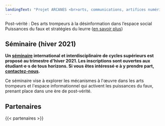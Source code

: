 ```yaml
---
landingText: "Projet ARCANES <br>arts, communications, artifices numériques et espaces sociaux"
---
```


Post-vérité : Des arts trompeurs à la désinformation dans l’espace social  
Puissances du faux et stratégies du leurre ([en savoir plus](/a-propos/))

## Séminaire (hiver 2021)

**Un [séminaire](/seminaire/) international et interdisciplinaire de cycles supérieurs est proposé au trimestre d'hiver 2021.
Les inscriptions sont ouvertes aux étudiant·e·s de tous horizons.
Si vous êtes intéressé·e à y prendre part, [contactez-nous](/contact/).**

Ce séminaire vise à explorer les mécanismes à l'œuvre dans les arts trompeurs et l'espace informationnel qui activent les puissances du faux, prenant place dans une ère de post-vérité.

## Partenaires

{{< partenaires >}}
